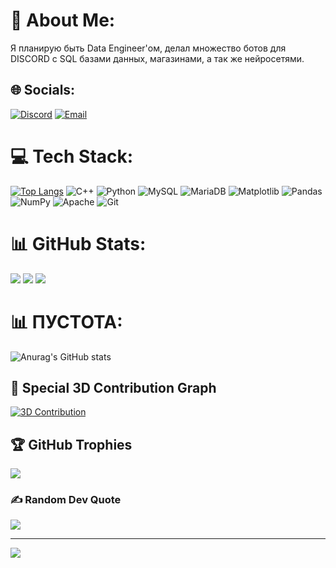# 💫 About Me:
Я планирую быть Data Engineer'ом, делал множество ботов для DISCORD с SQL базами данных, магазинами, а так же нейросетями.

## 🌐 Socials:
[![Discord](https://img.shields.io/badge/Discord-%237289DA.svg?logo=discord&logoColor=white)](https://discord.gg/mrwolfhack) 
[![Email](https://img.shields.io/badge/Email-D14836?logo=gmail&logoColor=white)](mailto:gaming1wolf1@gmail.com)

# 💻 Tech Stack:
[![Top Langs](https://github-readme-stats.vercel.app/api/top-langs/?username=mrW0LFHACK&layout=compact)](https://github.com/mrW0LFHACK/github-readme-stats)
![C++](https://img.shields.io/badge/c++-%2300599C.svg?style=for-the-badge&logo=c%2B%2B&logoColor=white) 
![Python](https://img.shields.io/badge/python-3670A0?style=for-the-badge&logo=python&logoColor=ffdd54) 
![MySQL](https://img.shields.io/badge/mysql-4479A1.svg?style=for-the-badge&logo=mysql&logoColor=white) 
![MariaDB](https://img.shields.io/badge/MariaDB-003545?style=for-the-badge&logo=mariadb&logoColor=white) 
![Matplotlib](https://img.shields.io/badge/Matplotlib-%23ffffff.svg?style=for-the-badge&logo=Matplotlib&logoColor=black) 
![Pandas](https://img.shields.io/badge/pandas-%23150458.svg?style=for-the-badge&logo=pandas&logoColor=white) 
![NumPy](https://img.shields.io/badge/numpy-%23013243.svg?style=for-the-badge&logo=numpy&logoColor=white) 
![Apache](https://img.shields.io/badge/apache-%23D42029.svg?style=for-the-badge&logo=apache&logoColor=white) 
![Git](https://img.shields.io/badge/git-%23F05033.svg?style=for-the-badge&logo=git&logoColor=white)

# 📊 GitHub Stats:
![](https://github-readme-stats.vercel.app/api?username=MRWOLFHACK&theme=dark&hide_border=false&include_all_commits=true&count_private=true)
![](https://github-readme-streak-stats.herokuapp.com/?user=MRWOLFHACK&theme=dark&hide_border=false)
![](https://github-readme-stats.vercel.app/api/top-langs/?username=MRWOLFHACK&theme=dark&hide_border=false&include_all_commits=true&count_private=true&layout=compact)
# 📊 ПУСТОТА:
![Anurag's GitHub stats](https://github-readme-stats.vercel.app/api?username=mrW0LFHACK&show_icons=true&theme=radical)
## 🌟 Special 3D Contribution Graph
[![3D Contribution](https://github-readme-3d-contributions.vercel.app/api?username=mrW0LFHACK&text=I%20LOVE%20U&theme=radical)](https://github.com/mrW0LFHACK)
## 🏆 GitHub Trophies
![](https://github-profile-trophy.vercel.app/?username=MRWOLFHACK&theme=radical&no-frame=false&no-bg=true&margin-w=4)

### ✍️ Random Dev Quote
![](https://quotes-github-readme.vercel.app/api?type=horizontal&theme=radical)

---
[![](https://visitcount.itsvg.in/api?id=MRWOLFHACK&icon=4&color=6)](https://visitcount.itsvg.in)
